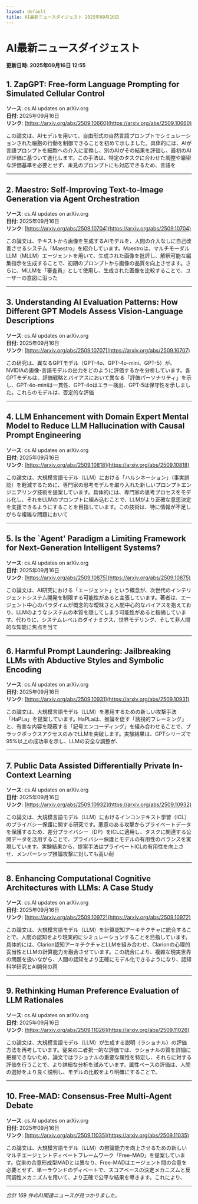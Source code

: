 ```yaml
---
layout: default
title: AI最新ニュースダイジェスト 2025年09月16日
---
```


# AI最新ニュースダイジェスト
**更新日時: 2025年09月16日 12:55**

## 1. ZapGPT: Free-form Language Prompting for Simulated Cellular Control

**ソース**: cs.AI updates on arXiv.org  
**日付**: 2025年09月16日  
**リンク**: [https://arxiv.org/abs/2509.10660](https://arxiv.org/abs/2509.10660)  

この論文は、AIモデルを用いて、自由形式の自然言語プロンプトでシミュレーションされた細胞の行動を制御できることを初めて示しました。具体的には、AIが言語プロンプトを細胞への介入に変換し、別のAIがその結果を評価し、最初のAIが評価に基づいて進化します。この手法は、特定のタスクに合わせた調整や厳密な評価基準を必要とせず、未見のプロンプトにも対応できるため、言語を  

---

## 2. Maestro: Self-Improving Text-to-Image Generation via Agent Orchestration

**ソース**: cs.AI updates on arXiv.org  
**日付**: 2025年09月16日  
**リンク**: [https://arxiv.org/abs/2509.10704](https://arxiv.org/abs/2509.10704)  

この論文は、テキストから画像を生成するAIモデルを、人間の介入なしに自己改善させるシステム「Maestro」を紹介しています。Maestroは、マルチモーダルLLM（MLLM）エージェントを用いて、生成された画像を批評し、解釈可能な編集指示を生成することで、初期のプロンプトから画像の品質を向上させます。さらに、MLLMを「審査員」として使用し、生成された画像を比較することで、ユーザーの意図に沿った  

---

## 3. Understanding AI Evaluation Patterns: How Different GPT Models Assess Vision-Language Descriptions

**ソース**: cs.AI updates on arXiv.org  
**日付**: 2025年09月16日  
**リンク**: [https://arxiv.org/abs/2509.10707](https://arxiv.org/abs/2509.10707)  

この研究は、異なるGPTモデル（GPT-4o、GPT-4o-mini、GPT-5）が、NVIDIAの画像-言語モデルの出力をどのように評価するかを分析しています。各GPTモデルは、評価戦略とバイアスにおいて異なる「評価パーソナリティ」を示し、GPT-4o-miniは一貫性、GPT-4oはエラー検出、GPT-5は保守性を示しました。これらのモデルは、否定的な評価  

---

## 4. LLM Enhancement with Domain Expert Mental Model to Reduce LLM Hallucination with Causal Prompt Engineering

**ソース**: cs.AI updates on arXiv.org  
**日付**: 2025年09月16日  
**リンク**: [https://arxiv.org/abs/2509.10818](https://arxiv.org/abs/2509.10818)  

この論文は、大規模言語モデル（LLM）における「ハルシネーション」（事実誤認）を軽減するために、専門家の思考モデルを取り入れた新しいプロンプトエンジニアリング技術を提案しています。具体的には、専門家の思考プロセスをモデル化し、それをLLMのプロンプトに組み込むことで、LLMがより正確な意思決定を支援できるようにすることを目指しています。この技術は、特に情報が不足しがちな複雑な問題において  

---

## 5. Is the `Agent' Paradigm a Limiting Framework for Next-Generation Intelligent Systems?

**ソース**: cs.AI updates on arXiv.org  
**日付**: 2025年09月16日  
**リンク**: [https://arxiv.org/abs/2509.10875](https://arxiv.org/abs/2509.10875)  

この論文は、AI研究における「エージェント」という概念が、次世代のインテリジェントシステム開発を制限する可能性があると主張しています。著者は、エージェント中心のパラダイムが概念的な曖昧さと人間中心的なバイアスを抱えており、LLMのようなシステムの本質を隠してしまう可能性があると指摘しています。代わりに、システムレベルのダイナミクス、世界モデリング、そして非人間的な知能に焦点を当て  

---

## 6. Harmful Prompt Laundering: Jailbreaking LLMs with Abductive Styles and Symbolic Encoding

**ソース**: cs.AI updates on arXiv.org  
**日付**: 2025年09月16日  
**リンク**: [https://arxiv.org/abs/2509.10931](https://arxiv.org/abs/2509.10931)  

この論文は、大規模言語モデル（LLM）を悪用するための新しい攻撃手法「HaPLa」を提案しています。HaPLaは、推論を促す「誘拐的フレーミング」と、有害な内容を隠蔽する「記号エンコーディング」を組み合わせることで、ブラックボックスアクセスのみでLLMを突破します。実験結果は、GPTシリーズで95%以上の成功率を示し、LLMの安全な調整が、  

---

## 7. Public Data Assisted Differentially Private In-Context Learning

**ソース**: cs.AI updates on arXiv.org  
**日付**: 2025年09月16日  
**リンク**: [https://arxiv.org/abs/2509.10932](https://arxiv.org/abs/2509.10932)  

この論文は、大規模言語モデル（LLM）におけるインコンテキスト学習（ICL）のプライバシー保護に関する研究です。悪意のある攻撃からプライベートデータを保護するため、差分プライバシー（DP）をICLに適用し、タスクに関連する公開データを活用することで、プライバシー保護とモデルの有用性のバランスを実現しています。実験結果から、提案手法はプライベートICLの有用性を向上させ、メンバーシップ推論攻撃に対しても高い耐  

---

## 8. Enhancing Computational Cognitive Architectures with LLMs: A Case Study

**ソース**: cs.AI updates on arXiv.org  
**日付**: 2025年09月16日  
**リンク**: [https://arxiv.org/abs/2509.10972](https://arxiv.org/abs/2509.10972)  

この論文は、大規模言語モデル（LLM）を計算認知アーキテクチャに統合することで、人間の認知をより現実的にシミュレーションすることを目指しています。具体的には、Clarion認知アーキテクチャとLLMを組み合わせ、Clarionの心理的妥当性とLLMの計算能力を融合させています。この統合により、複雑な現実世界の問題を扱いながら、人間の認知をより正確にモデル化できるようになり、認知科学研究とAI開発の両  

---

## 9. Rethinking Human Preference Evaluation of LLM Rationales

**ソース**: cs.AI updates on arXiv.org  
**日付**: 2025年09月16日  
**リンク**: [https://arxiv.org/abs/2509.11026](https://arxiv.org/abs/2509.11026)  

この論文は、大規模言語モデル（LLM）が生成する説明（ラショナル）の評価方法を再考しています。従来の二者択一的な評価では、ラショナルの質を詳細に把握できないため、論文ではラショナルの重要な属性を特定し、それらに対する評価を行うことで、より詳細な分析を試みています。属性ベースの評価は、人間の選好をより良く説明し、モデルの比較をより明確にすることで、  

---

## 10. Free-MAD: Consensus-Free Multi-Agent Debate

**ソース**: cs.AI updates on arXiv.org  
**日付**: 2025年09月16日  
**リンク**: [https://arxiv.org/abs/2509.11035](https://arxiv.org/abs/2509.11035)  

この論文は、大規模言語モデル（LLM）の推論能力を向上させるための新しいマルチエージェントディベートフレームワーク「Free-MAD」を提案しています。従来の合意形成型MADとは異なり、Free-MADはエージェント間の合意を必要とせず、単一ラウンドのディベートで、スコアベースの決定メカニズムと反同調性メカニズムを用いて、より正確で公平な結果を導きます。これにより、  

---

*合計 169 件のAI関連ニュースが見つかりました。*
